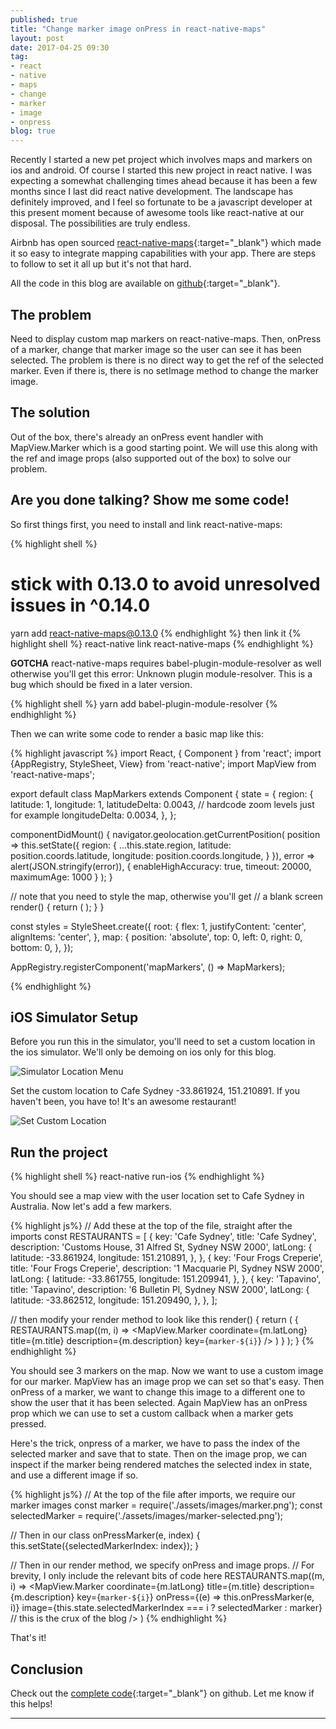 ```yaml
---
published: true
title: "Change marker image onPress in react-native-maps"
layout: post
date: 2017-04-25 09:30
tag:
- react
- native
- maps
- change
- marker
- image
- onpress
blog: true
---
```


Recently I started a new pet project which involves maps and markers on ios and android. Of course I started
this new project in react native. I was expecting a somewhat challenging times ahead because it has been
a few months since I last did react native development. The landscape has definitely improved, and I feel
so fortunate to be a javascript developer at this present moment because of awesome tools like react-native
at our disposal. The possibilities are truly endless.

Airbnb has open sourced [react-native-maps](https://github.com/airbnb/react-native-maps){:target="_blank"} which 
made it so easy to integrate mapping capabilities with your app. There are steps to follow to set it all up but 
it's not that hard.

All the code in this blog are available on [github](https://github.com/yusinto/react-native-map-markers){:target="_blank"}.

## The problem
Need to display custom map markers on react-native-maps. Then, onPress of a 
marker, change that marker image so the user can see it has 
been selected. The problem is there is no direct way to get the ref of 
the selected marker. Even if there is, there is no setImage method to
change the marker image.

## The solution
Out of the box, there's already an onPress event handler with MapView.Marker
which is a good starting point. We will use this along with the ref and 
image props (also supported out of the box) to solve our problem.

## Are you done talking? Show me some code!
So first things first, you need to install and link react-native-maps:

{% highlight shell %}
# stick with 0.13.0 to avoid unresolved issues in ^0.14.0
yarn add react-native-maps@0.13.0
{% endhighlight %}
then link it
{% highlight shell %}
react-native link react-native-maps
{% endhighlight %}

<b>GOTCHA</b> react-native-maps requires babel-plugin-module-resolver as well
otherwise you'll get this error: Unknown plugin module-resolver. This is a bug
which should be fixed in a later version.

{% highlight shell %}
yarn add babel-plugin-module-resolver
{% endhighlight %}

Then we can write some code to render a basic map like this:

{% highlight javascript %}
import React, { Component } from 'react';
import {AppRegistry, StyleSheet, View} from 'react-native';
import MapView from 'react-native-maps';

export default class MapMarkers extends Component {
  state = {
    region: {
      latitude: 1,
      longitude: 1,
      latitudeDelta: 0.0043, // hardcode zoom levels just for example
      longitudeDelta: 0.0034,
    },
  };

  componentDidMount() {
    navigator.geolocation.getCurrentPosition(
      position => this.setState({
        region: {
          ...this.state.region,
          latitude: position.coords.latitude,
          longitude: position.coords.longitude,
        }
      }),
      error => alert(JSON.stringify(error)), {
        enableHighAccuracy: true,
        timeout: 20000,
        maximumAge: 1000
      }
    );
  }

  // note that you need to style the map, otherwise you'll get
  // a blank screen
  render() {
    return (
      <View style={styles.root}>
        <MapView style={styles.map}
                 showsUserLocation={true}
                 followsUserLocation={true}
                 initialRegion={this.state.region}
        />
      </View>
    );
  }
}

const styles = StyleSheet.create({
  root: {
    flex: 1,
    justifyContent: 'center',
    alignItems: 'center',
  },
  map: {
    position: 'absolute',
    top: 0,
    left: 0,
    right: 0,
    bottom: 0,
  },
});

AppRegistry.registerComponent('mapMarkers', () => MapMarkers);

{% endhighlight %}

## iOS Simulator Setup
Before you run this in the simulator, you'll need to set a custom location
in the ios simulator. We'll only be demoing on ios only for this blog.

![Simulator Location Menu](/assets/images/simulator_location_menu.png)

Set the custom location to Cafe Sydney -33.861924, 151.210891. If you haven't
been, you have to! It's an awesome restaurant!

![Set Custom Location](/assets/images/custom_location.png)

## Run the project

{% highlight shell %}
react-native run-ios
{% endhighlight %}

You should see a map view with the user location set to Cafe Sydney in Australia.
Now let's add a few markers.

{% highlight js%}
// Add these at the top of the file, straight after the imports
const RESTAURANTS = [
  {
    key: 'Cafe Sydney',
    title: 'Cafe Sydney',
    description: 'Customs House, 31 Alfred St, Sydney NSW 2000',
    latLong: {
      latitude: -33.861924,
      longitude: 151.210891,
    },
  },
  {
    key: 'Four Frogs Creperie',
    title: 'Four Frogs Creperie',
    description: '1 Macquarie Pl, Sydney NSW 2000',
    latLong: {
      latitude: -33.861755,
      longitude: 151.209941,
    },
  },
  {
    key: 'Tapavino',
    title: 'Tapavino',
    description: '6 Bulletin Pl, Sydney NSW 2000',
    latLong: {
      latitude: -33.862512,
      longitude: 151.209490,
    },
  },
];

  // then modify your render method to look like this
  render() {
    return (
      <View style={styles.root}>
        <MapView style={styles.map}
                 showsUserLocation={true}
                 followsUserLocation={true}
                 initialRegion={this.state.region}
        >
          {
            RESTAURANTS.map((m, i) =>
              <MapView.Marker
                coordinate={m.latLong}
                title={m.title}
                description={m.description}
                key={`marker-${i}`}
              />
            )
          }
        </MapView>
      </View>
    );
  }
{% endhighlight %}

You should see 3 markers on the map. Now we want to use a custom image 
for our marker. MapView has an image prop we can set so that's easy. 
Then onPress of a marker, we want to change this image to a different 
one to show the user that it has been selected. Again MapView has an 
onPress prop which we can use to set a custom callback when a marker gets pressed.

Here's the trick, onpress of a marker, we have to pass the index of the selected
marker and save that to state. Then on the image prop, we can inspect
if the marker being rendered matches the selected index in state, and use
a different image if so.

{% highlight js%}
// At the top of the file after imports, we require our marker images
const marker = require('./assets/images/marker.png');
const selectedMarker = require('./assets/images/marker-selected.png');

// Then in our class
onPressMarker(e, index) {
    this.setState({selectedMarkerIndex: index});
}
  
// Then in our render method, we specify onPress and image props.
// For brevity, I only include the relevant bits of code here
RESTAURANTS.map((m, i) =>
  <MapView.Marker
    coordinate={m.latLong}
    title={m.title}
    description={m.description}
    key={`marker-${i}`}
    onPress={(e) => this.onPressMarker(e, i)}
    image={this.state.selectedMarkerIndex === i ? selectedMarker : marker} // this is the crux of the blog
  />
)
{% endhighlight %}

That's it!

## Conclusion
Check out the [complete code](https://github.com/yusinto/react-native-map-markers){:target="_blank"} on 
github. Let me know if this helps!

---------------------------------------------------------------------------------------
